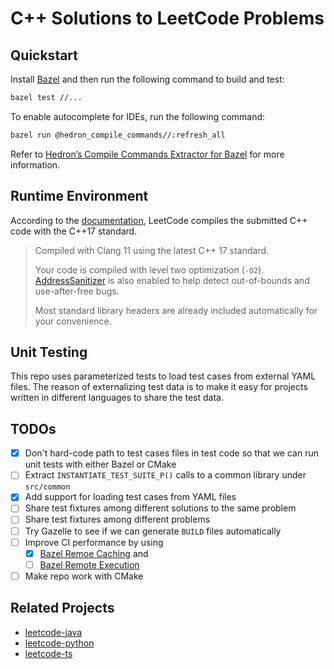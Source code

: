 # C++ Solutions to LeetCode Problems

## Quickstart

Install [Bazel](https://bazel.build/) and then run the following command to build and test:

```bash
bazel test //...
```

To enable autocomplete for IDEs, run the following command:

```bash
bazel run @hedron_compile_commands//:refresh_all
```

Refer to [Hedron’s Compile Commands Extractor for Bazel](https://github.com/hedronvision/bazel-compile-commands-extractor
) for more information.

## Runtime Environment

According to the [documentation](https://support.leetcode.com/hc/en-us/articles/360011833974-What-are-the-environments-for-the-programming-languages-), LeetCode compiles the submitted C++ code with the C++17 standard.

> Compiled with Clang 11 using the latest C++ 17 standard.
>
> Your code is compiled with level two optimization (`-O2`).  [AddressSanitizer](https://github.com/google/sanitizers/wiki/AddressSanitizer) is also enabled to help detect out-of-bounds and use-after-free bugs.
>
> Most standard library headers are already included automatically for your convenience.

## Unit Testing

This repo uses parameterized tests to load test cases from external YAML files.  The reason of externalizing test data is to make it easy for projects written in different languages to share the test data.

## TODOs

- [x] Don't hard-code path to test cases files in test code so that we can run unit tests with either Bazel or CMake
- [ ] Extract `INSTANTIATE_TEST_SUITE_P()` calls to a common library under `src/common`
- [x] Add support for loading test cases from YAML files
- [ ] Share test fixtures among different solutions to the same problem
- [ ] Share test fixtures among different problems
- [ ] Try Gazelle to see if we can generate `BUILD` files automatically
- [ ] Improve CI performance by using
  - [x] [Bazel Remoe Caching](https://bazel.build/remote/caching) and
  - [ ] [Bazel Remote Execution](https://bazel.build/remote/rbe)
- [ ] Make repo work with CMake

## Related Projects

- [leetcode-java](https://github.com/luangong/leetcode-java)
- [leetcode-python](https://github.com/luangong/leetcode-python)
- [leetcode-ts](https://github.com/luangong/leetcode-ts)
